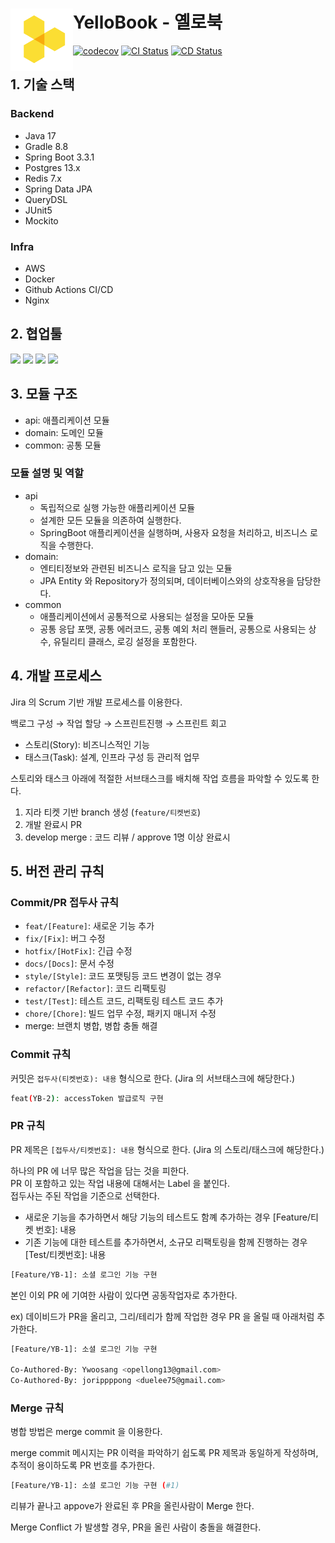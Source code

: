 # YelloBook - 옐로북 <a href="https://yellobook.site"><img src="./images/logo.png" align="left" width="100"></a>

[![codecov](https://codecov.io/gh/Yellobook/yellobook-backend/branch/develop/graph/badge.svg?token=ZDMLLQDDTN)](https://codecov.io/gh/Yellobook/yellobook-backend)
[![CI Status](https://github.com/Yellobook/yellobook-backend/actions/workflows/coverage.yml/badge.svg)](https://github.com/Yellobook/yellobook-backend/actions)
[![CD Status](https://github.com/Yellobook/yellobook-backend/actions/workflows/deploy.yml/badge.svg)](https://github.com/Yellobook/yellobook-backend/actions)

## 1. 기술 스택

### Backend
- Java 17
- Gradle 8.8
- Spring Boot 3.3.1
- Postgres 13.x
- Redis 7.x
- Spring Data JPA
- QueryDSL
- JUnit5
- Mockito

### Infra

- AWS
- Docker
- Github Actions CI/CD
- Nginx

## 2. 협업툴

<img src="https://img.shields.io/badge/Slack-4A154B?style=for-the-badge&logo=slack&logoColor=white">   
<img src="https://img.shields.io/badge/Jira-0052CC?style=for-the-badge&logo=jira&logoColor=white">
<img src="https://img.shields.io/badge/Notion-000000?style=for-the-badge&logo=notion&logoColor=white">
<img src="https://img.shields.io/badge/Figma-F24E1E?style=for-the-badge&logo=figma&logoColor=white">


## 3. 모듈 구조

- api: 애플리케이션 모듈
- domain: 도메인 모듈
- common: 공통 모듈

### 모듈 설명 및 역할

- api
  - 독립적으로 실행 가능한 애플리케이션 모듈
  - 설계한 모든 모듈을 의존하여 실행한다.
  - SpringBoot 애플리케이션을 실행하며, 사용자 요청을 처리하고, 비즈니스 로직을 수행한다.
- domain:
  - 엔티티정보와 관련된 비즈니스 로직을 담고 있는 모듈
  - JPA Entity 와 Repository가 정의되며, 데이터베이스와의 상호작용을 담당한다.
- common
  - 애플리케이션에서 공통적으로 사용되는 설정을 모아둔 모듈
  - 공통 응답 포맷, 공통 에러코드, 공통 예외 처리 핸들러, 공통으로 사용되는 상수, 유틸리티 클래스, 로깅 설정을 포함한다.


## 4. 개발 프로세스

Jira 의 Scrum 기반 개발 프로세스를 이용한다.

백로그 구성 → 작업 할당 → 스프린트진행 → 스프린트 회고

- 스토리(Story): 비즈니스적인 기능
- 태스크(Task):  설계, 인프라 구성 등 관리적 업무

스토리와 태스크 아래에 적절한 서브태스크를 배치해 작업 흐름을 파악할 수 있도록 한다.

1. 지라 티켓 기반 branch  생성 (`feature/티켓번호`)
2. 개발 완료시 PR
3. develop merge : 코드 리뷰 / approve 1명 이상 완료시


## 5. 버전 관리 규칙

### Commit/PR 접두사 규칙

- `feat/[Feature]`: 새로운 기능 추가
- `fix/[Fix]`: 버그 수정
- `hotfix/[HotFix]`: 긴급 수정
- `docs/[Docs]`: 문서 수정
- `style/[Style]`: 코드 포맷팅등 코드 변경이 없는 경우
- `refactor/[Refactor]`: 코드 리팩토링
- `test/[Test]`: 테스트 코드, 리팩토링 테스트 코드 추가
- `chore/[Chore]`: 빌드 업무 수정, 패키지 매니저 수정
-  merge: 브랜치 병합, 병합 충돌 해결
 

### Commit 규칙

커밋은 `접두사(티켓번호): 내용` 형식으로 한다. (Jira 의 서브태스크에 해당한다.)

```bash
feat(YB-2): accessToken 발급로직 구현
```

### PR 규칙

PR 제목은 `[접두사/티켓번호]: 내용`  형식으로 한다. (Jira 의 스토리/태스크에 해당한다.)

하나의 PR 에 너무 많은 작업을 담는 것을 피한다.  
PR 이 포함하고 있는 작업 내용에 대해서는 Label 을 붙인다.  
접두사는 주된 작업을 기준으로 선택한다. 
- 새로운 기능을 추가하면서 해당 기능의 테스트도 함꼐 추가하는 경우 [Feature/티켓 번호]: 내용
- 기존 기능에 대한 테스트를 추가하면서, 소규모 리팩토링을 함께 진행하는 경우 [Test/티켓번호]: 내용
 
```bash
[Feature/YB-1]: 소셜 로그인 기능 구현
```

본인 이외 PR 에 기여한 사람이 있다면 공동작업자로 추가한다.

ex) 데이비드가 PR을 올리고, 그리/테리가 함께 작업한 경우 PR 을 올릴 때 아래처럼 추가한다.
```bash
[Feature/YB-1]: 소셜 로그인 기능 구현

Co-Authored-By: Ywoosang <opellong13@gmail.com>
Co-Authored-By: jorippppong <duelee75@gmail.com>
```

### Merge 규칙

병합 방법은 merge commit 을 이용한다.

merge commit 메시지는 PR 이력을 파악하기 쉽도록 PR 제목과 동일하게 작성하며, 추적이 용이하도록 PR 번호를 추가한다.

```bash
[Feature/YB-1]: 소셜 로그인 기능 구현 (#1)
```

리뷰가 끝나고 appove가 완료된 후 PR을 올린사람이 Merge 한다.

Merge Conflict 가 발생할 경우, PR을 올린 사람이 충돌을 해결한다.

 
